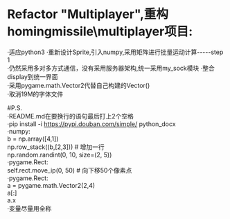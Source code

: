 # Refactor "Multiplayer",重构 homingmissile\multiplayer项目:  
·适应python3
·重新设计Sprite,引入numpy,采用矩阵进行批量运动计算-----step 1  
·仍然采用多对多方式通信，没有采用服务器架构,统一采用my_sock模块
·整合display到统一界面      
·采用pygame.math.Vector2代替自己构建的Vector()  
·取消19M的字体文件   
  
#P.S.  
·README.md在要换行的语句最后打上2个空格  
·pip install -i https://pypi.douban.com/simple/ python_docx  
·numpy:  
    b = np.array([4,1])  
    np.row_stack((b,[2,3]))  # 增加一行  
    np.random.randint(0, 10, size=(2, 5))   
·pygame.Rect:  
    self.rect.move_ip(0, 50)  # 向下移50个像素点  
·pygame.Rect:  
    a = pygame.math.Vector2(2,4)  
    a[:]  
    a.x  
·变量尽量用全称  